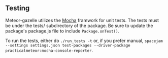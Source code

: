 Testing
-------

Meteor-gazelle utilizes the [Mocha](http://mochajs.org/) framwork for unit tests. The tests must be under the tests/ subdirectory of the package. Be sure to update the package's package.js file to include `Package.onTest()`.

To run the tests, either do `./run_tests -t` or, if you prefer manual, `spacejam  --settings settings.json test-packages --driver-package practicalmeteor:mocha-console-reporter`.
